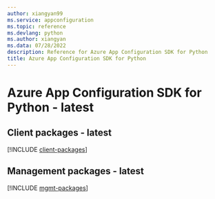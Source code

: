 ```yaml
---
author: xiangyan99
ms.service: appconfiguration
ms.topic: reference
ms.devlang: python
ms.author: xiangyan
ms.data: 07/28/2022
description: Reference for Azure App Configuration SDK for Python
title: Azure App Configuration SDK for Python
---
```

# Azure App Configuration SDK for Python - latest

## Client packages - latest
[!INCLUDE [client-packages](app-configuration-client-index.md)]
## Management packages - latest
[!INCLUDE [mgmt-packages](app-configuration-mgmt-index.md)]